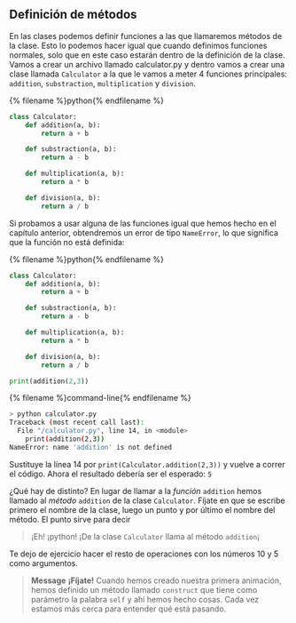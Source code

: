 ## Definición de métodos
En las clases podemos definir funciones a las que llamaremos métodos de la clase. Esto lo podemos hacer igual que cuando definimos funciones normales, solo que en este caso estarán dentro de la definición de la clase. Vamos a crear un archivo llamado calculator.py y dentro vamos a crear una clase llamada `Calculator` a la que le vamos a meter 4 funciones principales: `addition`, `substraction`, `multiplication` y `division`.


{% filename %}python{% endfilename %}
```python
class Calculator:
    def addition(a, b):
        return a + b

    def substraction(a, b):
        return a - b

    def multiplication(a, b):
        return a * b

    def division(a, b):
        return a / b
```

Si probamos a usar alguna de las funciones igual que hemos hecho en el capítulo anterior, obtendremos un error de tipo `NameError`, lo que significa que la función no está definida:


{% filename %}python{% endfilename %}
```python
class Calculator:
    def addition(a, b):
        return a + b

    def substraction(a, b):
        return a - b

    def multiplication(a, b):
        return a * b

    def division(a, b):
        return a / b

print(addition(2,3))
```

{% filename %}command-line{% endfilename %}
```bash
> python calculator.py
Traceback (most recent call last):
  File "/calculator.py", line 14, in <module>
    print(addition(2,3))
NameError: name 'addition' is not defined

```

Sustituye la línea 14 por `print(Calculator.addition(2,3))` y vuelve a correr el código. Ahora el resultado debería ser el esperado: `5`

¿Qué hay de distinto? En lugar de llamar a la *función* `addition` hemos llamado al *método* `addition` de la clase `Calculator`. Fíjate en que se escribe primero el nombre de la clase, luego un punto y por último el nombre del método. El punto sirve para decir

> ¡Eh! ¡python! ¡De la clase `Calculator` llama al método `addition`¡

Te dejo de ejercicio hacer el resto de operaciones con los números 10 y 5 como argumentos. 

> **Message** **¡Fíjate!** Cuando hemos creado nuestra primera animación, hemos definido un método llamado `construct` que tiene como parámetro la palabra `self` y ahí hemos hecho cosas. Cada vez estamos más cerca para entender qué está pasando. 

